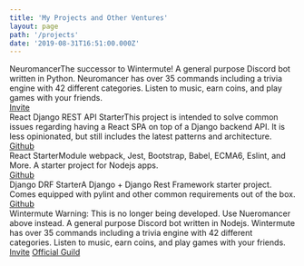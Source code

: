 ```yaml
---
title: 'My Projects and Other Ventures'
layout: page
path: '/projects'
date: '2019-08-31T16:51:00.000Z'
---
```


<div class="row">
  <div class="col-md-6">
    <div class="card blue-grey purple-1">
      <div class="card-content white-text">
        <span class="card-title">Neuromancer</span>The successor to Wintermute!
        A general purpose Discord bot written in Python. Neuromancer has over 35
        commands including a trivia engine with 42 different categories. Listen
        to music, earn coins, and play games with your friends.
      </div>
      <div class="card-action">
        <a
          href="https://discordapp.com/oauth2/authorize?client_id=393278638809808896&amp;scope=bot&amp;permissions=37219392">Invite</a>
      </div>
    </div>
  </div>
  <div class="col-md-6">
    <div class="card blue-grey tealish">
      <div class="card-content white-text">
        <span class="card-title">React Django REST API Starter</span>This
        project is intended to solve common issues regarding having a React SPA
        on top of a Django backend API. It is less opinionated, but still
        includes the latest patterns and architecture.
      </div>
      <div class="card-action">
        <a href="https://github.com/zeevosec/react-django-rest-api-starter">Github</a>
      </div>
  </div>
</div>
<div class="row">
  <div class="col-md-6">
    <div class="card blue-grey sepia">
      <div class="card-content black-text">
        <span class="card-title black-text">React Starter</span>Module webpack, Jest,
        Bootstrap, Babel, ECMA6, Eslint, and More. A starter project for Nodejs
        apps.
      </div>
      <div class="card-action">
        <a class="black-text" href="https://github.com/zeevosec/react-starter">Github</a>
      </div>
    </div>
  </div>
  <div class="col-md-6">
    <div class="card blue-grey redish">
      <div class="card-content white-text">
        <span class="card-title">Django DRF Starter</span>A Django + Django Rest
        Framework starter project. Comes equipped with pylint and other common
        requirements out of the box.
      </div>
      <div class="card-action">
        <a href="https://github.com/zeevosec/django-drf-starter">Github</a>
      </div>
    </div>
  </div>
  <div class="col-md-6">
    <div class="card blue-grey darken-1">
      <div class="card-content white-text">
        <span class="card-title">Wintermute</span>
        <span class="card-title">Warning: This is no longer being developed. Use Nueromancer above instead.</span>
        A general purpose Discord bot written in Nodejs. Wintermute has over 35
        commands including a trivia engine with 42 different categories. Listen
        to music, earn coins, and play games with your friends.
      </div>
      <div class="card-action">
        <a href="https://discordapp.com/oauth2/authorize?&amp;client_id=330168484216700939&amp;scope=bot&amp;permissions=0">Invite</a>
        <a href="https://discord.gg/H5NpFyF">Official Guild</a>
      </div>
    </div>
  </div>
</div>
